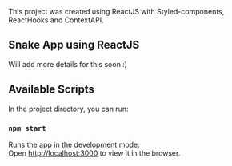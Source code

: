 This project was created using ReactJS with Styled-components, ReactHooks and ContextAPI.

## Snake App using ReactJS

Will add more details for this soon :)

## Available Scripts

In the project directory, you can run:

### `npm start`

Runs the app in the development mode.<br>
Open [http://localhost:3000](http://localhost:3000) to view it in the browser.
